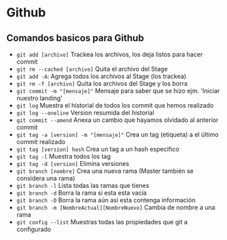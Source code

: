 # Github<!-- omit in toc -->

## Comandos basicos para Github<!-- omit in toc -->

* `git add [archivo]` Trackea los archivos, los deja listos para hacer commit
* `git rm --cached [archivo]` Quita el archivo del Stage
* `git add -A`: 	Agrega todos los archivos al Stage (los trackea)
* `git rm -f [archivo]` Quita los archivos del Stage y los borra
* `git commit -m "[mensaje]"`	Mensaje para saber que se hizo ejm. 'Iniciar nuestro landing'
* `git log`	Muestra el historial de todos los commit que hemos realizado
* `git log --oneline`	Version resumida del historial
* `git commit --amend` Anexa un cambio que hayamos olvidado al anterior commit
* `git tag -a [version] -m "[mensaje]"`	Crea un tag (etiqueta) a el último commit realizado
* `git tag [version] hash` Crea un tag a un hash especifico
* `git tag -l` Muestra todos los tag
* `git tag -d [version]` Elimina versiones
* `git branch [nombre]` Crea una nueva rama (Master también se considera una rama)
* `git branch -l` Lista todas las ramas que tienes
* `git branch -d`	Borra la rama si esta esta vacía
* `git branch -D` Borra la rama aún así esta contenga información
* `git branch -m [NombreActual][NombreNuevo]` Cambia de nombre a una rama
* `git config --list` Muestras todas las propiedades que git a configurado
